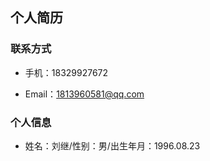 
## 个人简历 

### 联系方式

- 手机：18329927672

- Email：1813960581@qq.com

### 个人信息
  - 姓名：刘继/性别：男/出生年月：1996.08.23
  

    

